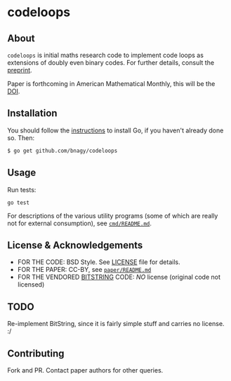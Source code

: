 # codeloops

## About

`codeloops` is initial maths research code to implement code loops as extensions of doubly even binary codes. For further details, consult the [preprint](https://arxiv.org/abs/1903.02748).

Paper is forthcoming in American Mathematical Monthly, this will be the [DOI](https://doi.org/10.1080/00029890.2021.1852047).

## Installation

You should follow the [instructions](https://golang.org/doc/install) to
install Go, if you haven't already done so. Then:
```bash
$ go get github.com/bnagy/codeloops
```

## Usage

Run tests:

```
go test
```

For descriptions of the various utility programs (some of which are really not for external consumption), see [`cmd/README.md`](cmd/README.md).

## License & Acknowledgements

- FOR THE CODE: BSD Style. See [LICENSE](LICENSE.md) file for details.
- FOR THE PAPER: CC-BY, see [`paper/README.md`](paper/README.md)
- FOR THE VENDORED [BITSTRING](BitString/README.md) CODE: _NO_ license (original code not licensed)

## TODO

Re-implement BitString, since it is fairly simple stuff and carries no license. :/

## Contributing

Fork and PR. Contact paper authors for other queries.
